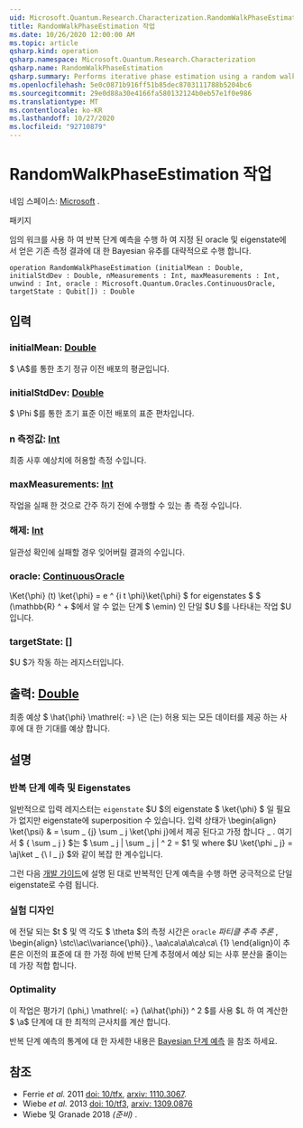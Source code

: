 ```yaml
---
uid: Microsoft.Quantum.Research.Characterization.RandomWalkPhaseEstimation
title: RandomWalkPhaseEstimation 작업
ms.date: 10/26/2020 12:00:00 AM
ms.topic: article
qsharp.kind: operation
qsharp.namespace: Microsoft.Quantum.Research.Characterization
qsharp.name: RandomWalkPhaseEstimation
qsharp.summary: Performs iterative phase estimation using a random walk to approximate Bayesian inference on the classical measurement results from a given oracle and eigenstate.
ms.openlocfilehash: 5e0c0871b916ff51b85dec8703111788b5204bc6
ms.sourcegitcommit: 29e0d88a30e4166fa580132124b0eb57e1f0e986
ms.translationtype: MT
ms.contentlocale: ko-KR
ms.lasthandoff: 10/27/2020
ms.locfileid: "92710879"
---
```

# <a name="randomwalkphaseestimation-operation"></a>RandomWalkPhaseEstimation 작업

네임 스페이스: [Microsoft](xref:Microsoft.Quantum.Research.Characterization) .

패키지 [](https://nuget.org/packages/)


임의 워크를 사용 하 여 반복 단계 예측을 수행 하 여 지정 된 oracle 및 eigenstate에서 얻은 기존 측정 결과에 대 한 Bayesian 유추를 대략적으로 수행 합니다.

```qsharp
operation RandomWalkPhaseEstimation (initialMean : Double, initialStdDev : Double, nMeasurements : Int, maxMeasurements : Int, unwind : Int, oracle : Microsoft.Quantum.Oracles.ContinuousOracle, targetState : Qubit[]) : Double
```


## <a name="input"></a>입력

### <a name="initialmean--double"></a>initialMean: [Double](xref:microsoft.quantum.lang-ref.double)

$ \\A$를 통한 초기 정규 이전 배포의 평균입니다.


### <a name="initialstddev--double"></a>initialStdDev: [Double](xref:microsoft.quantum.lang-ref.double)

$ \Phi $를 통한 초기 표준 이전 배포의 표준 편차입니다.


### <a name="nmeasurements--int"></a>n 측정값: [Int](xref:microsoft.quantum.lang-ref.int)

최종 사후 예상치에 허용할 측정 수입니다.


### <a name="maxmeasurements--int"></a>maxMeasurements: [Int](xref:microsoft.quantum.lang-ref.int)

작업을 실패 한 것으로 간주 하기 전에 수행할 수 있는 총 측정 수입니다.


### <a name="unwind--int"></a>해제: [Int](xref:microsoft.quantum.lang-ref.int)

일관성 확인에 실패할 경우 잊어버릴 결과의 수입니다.


### <a name="oracle--continuousoracle"></a>oracle: [ContinuousOracle](xref:Microsoft.Quantum.Oracles.ContinuousOracle)

\Ket{\phi} (t) \ket{\phi} = e ^ {i t \phi}\ket{\phi} $ for eigenstates $ $ (\mathbb{R} ^ + $에서 알 수 없는 단계 $ \emin) 인 단일 $U $를 나타내는 작업 $U입니다.


### <a name="targetstate--qubit"></a>targetState: [[](xref:microsoft.quantum.lang-ref.qubit)]

$U $가 작동 하는 레지스터입니다.



## <a name="output--double"></a>출력: [Double](xref:microsoft.quantum.lang-ref.double)

최종 예상 $ \hat{\phi} \mathrel{: =} \은 (는) 허용 되는 모든 데이터를 제공 하는 사후에 대 한 기대를 예상 합니다.

## <a name="remarks"></a>설명

### <a name="iterative-phase-estimation-and-eigenstates"></a>반복 단계 예측 및 Eigenstates

일반적으로 입력 레지스터는 `eigenstate` $U $의 eigenstate $ \ket{\phi} $ 일 필요가 없지만 eigenstate에 superposition 수 있습니다. 입력 상태가 \begin{align} \ket{\psi} & = \sum \_ {j} \sum \_ j \ket{\phi j}에서 제공 된다고 가정 합니다 \_ . 여기서 $ \{ \sum \_ j \} $는 $ \sum \_ j | \sum \_ j | ^ 2 = $1 및 where $U \ket{\phi \_ j} = \aj\ket \_ {\ l \_ j} $와 같이 복잡 한 계수입니다.

그런 다음 [개발 가이드](xref:microsoft.quantum.libraries.characterization#iterative-phase-estimation-without-eigenstates)에 설명 된 대로 반복적인 단계 예측을 수행 하면 궁극적으로 단일 eigenstate로 수렴 됩니다.

### <a name="experiment-design"></a>실험 디자인

에 전달 되는 $t $ 및 역 각도 $ \theta $의 측정 시간은 `oracle` *파티클 추측 추론* , \begin{align} \stc\\\ac\\\\variance{\phi}}., \aa\ca\a\a\ca\ca\ {1}
\end{align}이 추론은 이전의 표준에 대 한 가정 하에 반복 단계 추정에서 예상 되는 사후 분산을 줄이는 데 가장 적합 합니다.

### <a name="optimality"></a>Optimality

이 작업은 평가기 (\phi,) \mathrel{: =} (\a\hat{\phi}) ^ 2 $를 사용 $L 하 여 계산한 $ \\a$ 단계에 대 한 최적의 근사치를 계산 합니다.

반복 단계 예측의 통계에 대 한 자세한 내용은 [Bayesian 단계 예측](xref:microsoft.quantum.libraries.characterization#bayesian-phase-estimation) 을 참조 하세요.

## <a name="references"></a>참조

- Ferrie *et al.* 2011 [doi: 10/tfx](https://doi.org/10.1007/s11128-012-0407-6), [arxiv: 1110.3067](https://arxiv.org/abs/1110.3067).
- Wiebe *et al.* 2013 [doi: 10/tf3](https://doi.org/10.1103/PhysRevLett.112.190501), [arxiv: 1309.0876](https://arxiv.org/abs/1309.0876)
- Wiebe 및 Granade 2018 *(준비)* .